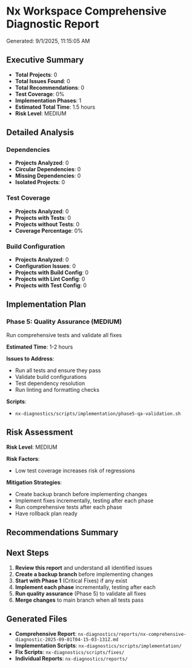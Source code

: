 # Nx Workspace Comprehensive Diagnostic Report

Generated: 9/1/2025, 11:15:05 AM

## Executive Summary

- **Total Projects**: 0
- **Total Issues Found**: 0
- **Total Recommendations**: 0
- **Test Coverage**: 0%
- **Implementation Phases**: 1
- **Estimated Total Time**: 1.5 hours
- **Risk Level**: MEDIUM

## Detailed Analysis

### Dependencies

- **Projects Analyzed**: 0
- **Circular Dependencies**: 0
- **Missing Dependencies**: 0
- **Isolated Projects**: 0

### Test Coverage

- **Projects Analyzed**: 0
- **Projects with Tests**: 0
- **Projects without Tests**: 0
- **Coverage Percentage**: 0%

### Build Configuration

- **Projects Analyzed**: 0
- **Configuration Issues**: 0
- **Projects with Build Config**: 0
- **Projects with Lint Config**: 0
- **Projects with Test Config**: 0

## Implementation Plan

### Phase 5: Quality Assurance (MEDIUM)

Run comprehensive tests and validate all fixes

**Estimated Time**: 1-2 hours

**Issues to Address**:

- Run all tests and ensure they pass
- Validate build configurations
- Test dependency resolution
- Run linting and formatting checks

**Scripts**:

- `nx-diagnostics/scripts/implementation/phase5-qa-validation.sh`

## Risk Assessment

**Risk Level**: MEDIUM

**Risk Factors**:

- Low test coverage increases risk of regressions

**Mitigation Strategies**:

- Create backup branch before implementing changes
- Implement fixes incrementally, testing after each phase
- Run comprehensive tests after each phase
- Have rollback plan ready

## Recommendations Summary

## Next Steps

1. **Review this report** and understand all identified issues
2. **Create a backup branch** before implementing changes
3. **Start with Phase 1** (Critical Fixes) if any exist
4. **Implement each phase** incrementally, testing after each
5. **Run quality assurance** (Phase 5) to validate all fixes
6. **Merge changes** to main branch when all tests pass

## Generated Files

- **Comprehensive Report**: `nx-diagnostics/reports/nx-comprehensive-diagnostic-2025-09-01T04-15-03-131Z.md`
- **Implementation Scripts**: `nx-diagnostics/scripts/implementation/`
- **Fix Scripts**: `nx-diagnostics/scripts/fixes/`
- **Individual Reports**: `nx-diagnostics/reports/`


